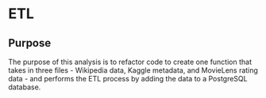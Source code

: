 # ETL

## Purpose

The purpose of this analysis is to refactor code to create one function that takes in three files - Wikipedia data, Kaggle metadata,
and MovieLens rating data - and performs the ETL process by adding the data to a PostgreSQL database. 

